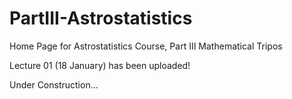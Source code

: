 # PartIII-Astrostatistics
Home Page for Astrostatistics Course, Part III Mathematical Tripos

Lecture 01 (18 January) has been uploaded!

Under Construction...
